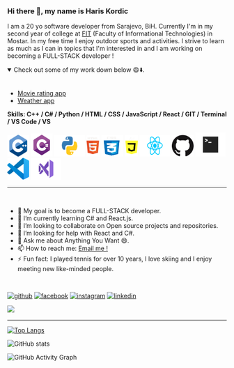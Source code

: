 <h4>


### Hi there 👋, my name is Haris Kordic
I am a  20 yo software developer from Sarajevo, BiH. Currently I'm in my second year of college at [FIT](https://fit.ba/)  (Faculty of Informational Technologies) in Mostar. In my free time I enjoy outdoor sports and activities. I strive to learn as much as I can in topics that  I'm interested in and I am working on becoming a FULL-STACK developer ! 

<details open>
<summary>Check out some of my work down below 😄⬇️. </summary>
<br>
<ul>
<li> <a href="https://github.com/HarisKordic/Movie-rating-app">Movie rating app</a></li>
<li> <a href="https://github.com/HarisKordic/My-Weather-App">Weather app</a></li>
</ul>
</details>


</h4>

**Skills: C++  /  C# /     Python /    HTML  /   CSS  /    JavaScript  /   React  /   GIT  /    Terminal  /    VS Code   / VS**
<br><br>
<img src="https://github.com/HarisKordic/HarisKordic/blob/main/Pictures/C%2B%2B.png" width=50px height=50px alt="C++">
<img src="https://github.com/HarisKordic/HarisKordic/blob/main/Pictures/C%23.png" width=50px height=53px alt="C#">
<img src="https://github.com/HarisKordic/HarisKordic/blob/main/Pictures/python.png" width=70px height=50px  alt="Python">
<img src="https://github.com/HarisKordic/HarisKordic/blob/main/Pictures/HTML.png" width=30px height=50px alt="HTML">
<img src="https://github.com/HarisKordic/HarisKordic/blob/main/Pictures/CSS3.png"  width=50px height=50px  alt="CSS">
<img src="https://github.com/HarisKordic/HarisKordic/blob/main/Pictures/JS.png"  width=30px height=50px alt="JavaScript">
<img src="https://github.com/HarisKordic/HarisKordic/blob/main/Pictures/React.png" width=70px height=50px alt="React">
<img src="https://raw.githubusercontent.com/github/explore/78df643247d429f6cc873026c0622819ad797942/topics/github/github.png"  width=50px height=50px  alt="GIT">
<img src="https://github.com/HarisKordic/HarisKordic/blob/main/Pictures/Terminal.png"  width=70px height=55px alt="Terminal">
<img src="https://raw.githubusercontent.com/github/explore/80688e429a7d4ef2fca1e82350fe8e3517d3494d/topics/visual-studio-code/visual-studio-code.png"  width=50px height=50px alt="VS Code">
<img src="https://github.com/HarisKordic/HarisKordic/blob/main/Pictures/vs.png"  width=70px height=50px alt="VS">

<hr>

<br>

- 🔭 My goal is to become a FULL-STACK developer.  
- 🌱 I’m currently learning C# and React.js.
- 👯 I’m looking to collaborate on Open source projects and repositories.
- 🤔 I’m looking for help with React and C#.
- 💬 Ask me about Anything You Want 😄.
- 📫 How to reach me: [Email me !](mailto:kordicharis18@gmail.com)
- ⚡ Fun fact: I played tennis for over 10 years, I love skiing and  I enjoy meeting new like-minded people.

<br>

[<img src='https://cdn.jsdelivr.net/npm/simple-icons@3.0.1/icons/github.svg' alt='github' height='40'>](https://github.com/HarisKordic)  [<img src='https://camo.githubusercontent.com/013ab4b8c0a14af1d626b6106c10a4ca83129f9b89d063db25612dcb88740bc5/68747470733a2f2f63646e2e6a7364656c6976722e6e65742f6e706d2f73696d706c652d69636f6e734076332f69636f6e732f66616365626f6f6b2e737667' alt='facebook' height='40'>](https://www.facebook.com/haris.kordic.7)  [<img src='https://camo.githubusercontent.com/c80f9763ed06d4ab9fbcc1a74b8b74cd95e4c7f82d3f1f70233994f236a0faeb/68747470733a2f2f63646e2e6a7364656c6976722e6e65742f6e706d2f73696d706c652d69636f6e734076332f69636f6e732f696e7374616772616d2e737667' alt='instagram' height='40'>](https://www.instagram.com/kordic_haris/)  [<img src='https://camo.githubusercontent.com/d659d2bac00c01b42bffbae84bdc121e828b8fecd5b4949ffa2575f5d9e4a371/68747470733a2f2f63646e2e6a7364656c6976722e6e65742f6e706d2f73696d706c652d69636f6e734076332f69636f6e732f6c696e6b6564696e2e737667' alt='linkedin' height='40'>](https://www.linkedin.com/in/haris-kordic-638566196/)  


![](https://komarev.com/ghpvc/?username=HarisKordic&color=lightgrey)
<hr>

[![Top Langs](https://github-readme-stats.vercel.app/api/top-langs/?username=HarisKordic)](https://github.com/anuraghazra/github-readme-stats)

![GitHub stats](https://github-readme-stats.vercel.app/api?username=HarisKordic&show_icons=true&count_private=true)  

![GitHub Activity Graph](https://activity-graph.herokuapp.com/graph?username=HarisKordic)  
